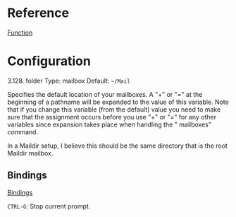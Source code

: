 # Reference

[Function](https://neomutt.org/guide/reference#4-%C2%A0functions)


# Configuration

3.128. folder
Type: mailbox
Default: `~/Mail`

Specifies the default location of your mailboxes.
A "+" or "=" at the beginning of a pathname will be expanded to the value of this variable.
Note that if you change this variable (from the default) value you need to make sure that the assignment occurs before you use "+" or "=" for any other variables since expansion takes place when handling the " mailboxes" command.

In a Maildir setup, I believe this should be the same directory that is the root Maildir mailbox.


## Bindings

[Bindings](https://neomutt.org/guide/configuration.html#bind)

`CTRL-G`: Stop current prompt.
